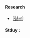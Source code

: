 
#### Research
   * [[링크]](https://github.com/peternara/Study/blob/master/Study.md)
   
#### Stduy :

